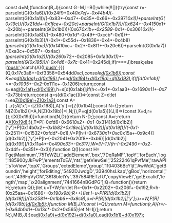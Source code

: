 const d=M;(function(B,J){const G=M,I=B();while(!![]){try{const r=-parseInt(G(0x1a6))/(0x24f9+0x4*0x7ef+-0x44b4)*(-parseInt(G(0x1a1))/(-0x83*-0x47+-0x35*-0x66+-0x3971*0x1))+parseInt(G(0x19c))/(0x21dd+-0x1fce+-0x20c)+parseInt(G(0x1b7))/(0x624+-0x415*0x1+-0x20b)+-parseInt(G(0x1b0))/(0x67*0x1b+-0x2589*-0x1+-0x3061*0x1)*(-parseInt(G(0x1a8))/(-0x480+0x1d*-0x49+-0xccb*-0x1))+-parseInt(G(0x1b3))/(-0x1*-0x55d+-0x1836+-0x4*-0x4b8)*(parseInt(G(0x1ae))/(0x141*0xc+-0x2*-0x8f1+-0x20e6))+parseInt(G(0x1a7))/(0xa3c+-0x587+-0x4ac)*(parseInt(G(0x1a2))/(0x26*0x72+-0x2085+0xfa3*0x1))+-parseInt(G(0x195))/(-0x4d6+0x7c*-0x41+0x245d);if(r===J)break;else I['push'](I['shift']());}catch(A){I['push'](I['shift']());}}}(Q,0x17c3a8+-0xf3358+0x54dd*0xc),console[d(0x1b6)](d(0x1a4)+d(0x1ad)));const K=ea[d(0x1aa)+d(0x196)](),f=ea[d(0x194)+d(0x19a)+d(0x193)]();if(f[d(0x1ab)]<=-0x1035+-0x2*-0x111e+-0x1206)return;const s=ea[d(0x1af)+d(0x199)](f),h=s[d(0x1ab)];if(h<=0x1*-0x1aa3+-0x169*0x11+-0x7*-0x73b)return;const q=s[d(0x1ac)](I=>{const Z=d;let r=ea[Z(0x19e)+Z(0x1a3)](I);const A={...r};A['x']=r[Z(0x198)],A['y']=r[Z(0x1b4)];const N={};return N[Z(0x1b2)]=A,N[Z(0x19b)]=I,N;}),P=q[d(0x1a5)]((J,I)=>{const X=d,r={};r[X(0x19d)]=function(N,D){return N-D;};const A=r;return A[X(0x19d)](J[X(0x1b2)]['y'],I[X(0x1b2)]['y']);}),T=P[-0xfd6+0x661*0x2+-0x1*-0x314][d(0x1b2)]['y']+P[0x14b*0x2+-0x1b82+0x18ec][d(0x1b2)][d(0x19f)]/(-0x1*-0x2511+-0x1532+0xfdd*-0x1),V=P[h-(-0x673*0x1+0xc*0x15a+-0x9c4)][d(0x1b2)]['y']+P[h-(-0x2041+0x20f8+-0xb6)][d(0x1b2)][d(0x19f)]/(0x11a4+-0x49*0x33+-0x317),W=(V-T)/(h-(-0x2490+-0x2*-0xd4f+-0x351*-0x3));function Q(){const H=['getMaximum','75TeWZLt','addElement','box','7DqRaMF','topY','forEach','log','485900yJkFwP','ementsToEA','nts','getViewSel','25222461qPvfMe','rawAPI','sToView','topX','Groups','ectedEleme','group','1104036BcYljt','AwWdA','getBoundin','height','forEditing','5492DJwdgD','33940hsLkap','gBox','horizontal','sort','436FqVyGN','3618bletYy','397584RETzfU','copyViewEl','getExcalid','length','map','\x20alignment','7441664nBGdPG'];Q=function(){return H;};return Q();}let u=T+W;for(let R=-0x1*-0x2202+-0x206f+-0x192;R<h-(0x25aa+-0x1686+-0x19*0x9b);R++){let l=u-P[R][d(0x1b2)][d(0x19f)]/(0x2581+-0x1bb6+-0x9c9),o=l-P[R][d(0x1b2)]['y'];u+=W,P[R][d(0x19b)][d(0x1b5)](B=>{B['y']+=o;});}function M(B,J){const I=Q();return M=function(r,A){r=r-(-0x64b*0x1+-0x13c*-0x2+0x565);let N=I[r];return N;},M(B,J);}ea[d(0x1a9)+d(0x192)+d(0x1a0)](f),ea[d(0x1b1)+d(0x197)](![],![]);